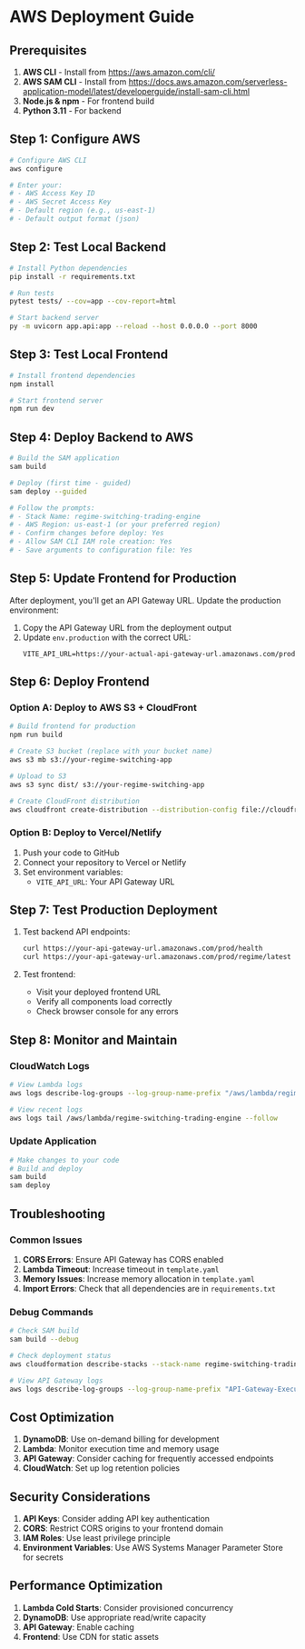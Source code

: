 # AWS Deployment Guide

## Prerequisites

1. **AWS CLI** - Install from https://aws.amazon.com/cli/
2. **AWS SAM CLI** - Install from https://docs.aws.amazon.com/serverless-application-model/latest/developerguide/install-sam-cli.html
3. **Node.js & npm** - For frontend build
4. **Python 3.11** - For backend

## Step 1: Configure AWS

```bash
# Configure AWS CLI
aws configure

# Enter your:
# - AWS Access Key ID
# - AWS Secret Access Key
# - Default region (e.g., us-east-1)
# - Default output format (json)
```

## Step 2: Test Local Backend

```bash
# Install Python dependencies
pip install -r requirements.txt

# Run tests
pytest tests/ --cov=app --cov-report=html

# Start backend server
py -m uvicorn app.api:app --reload --host 0.0.0.0 --port 8000
```

## Step 3: Test Local Frontend

```bash
# Install frontend dependencies
npm install

# Start frontend server
npm run dev
```

## Step 4: Deploy Backend to AWS

```bash
# Build the SAM application
sam build

# Deploy (first time - guided)
sam deploy --guided

# Follow the prompts:
# - Stack Name: regime-switching-trading-engine
# - AWS Region: us-east-1 (or your preferred region)
# - Confirm changes before deploy: Yes
# - Allow SAM CLI IAM role creation: Yes
# - Save arguments to configuration file: Yes
```

## Step 5: Update Frontend for Production

After deployment, you'll get an API Gateway URL. Update the production environment:

1. Copy the API Gateway URL from the deployment output
2. Update `env.production` with the correct URL:
   ```
   VITE_API_URL=https://your-actual-api-gateway-url.amazonaws.com/prod
   ```

## Step 6: Deploy Frontend

### Option A: Deploy to AWS S3 + CloudFront

```bash
# Build frontend for production
npm run build

# Create S3 bucket (replace with your bucket name)
aws s3 mb s3://your-regime-switching-app

# Upload to S3
aws s3 sync dist/ s3://your-regime-switching-app

# Create CloudFront distribution
aws cloudfront create-distribution --distribution-config file://cloudfront-config.json
```

### Option B: Deploy to Vercel/Netlify

1. Push your code to GitHub
2. Connect your repository to Vercel or Netlify
3. Set environment variables:
   - `VITE_API_URL`: Your API Gateway URL

## Step 7: Test Production Deployment

1. Test backend API endpoints:
   ```bash
   curl https://your-api-gateway-url.amazonaws.com/prod/health
   curl https://your-api-gateway-url.amazonaws.com/prod/regime/latest
   ```

2. Test frontend:
   - Visit your deployed frontend URL
   - Verify all components load correctly
   - Check browser console for any errors

## Step 8: Monitor and Maintain

### CloudWatch Logs
```bash
# View Lambda logs
aws logs describe-log-groups --log-group-name-prefix "/aws/lambda/regime-switching"

# View recent logs
aws logs tail /aws/lambda/regime-switching-trading-engine --follow
```

### Update Application
```bash
# Make changes to your code
# Build and deploy
sam build
sam deploy
```

## Troubleshooting

### Common Issues

1. **CORS Errors**: Ensure API Gateway has CORS enabled
2. **Lambda Timeout**: Increase timeout in `template.yaml`
3. **Memory Issues**: Increase memory allocation in `template.yaml`
4. **Import Errors**: Check that all dependencies are in `requirements.txt`

### Debug Commands

```bash
# Check SAM build
sam build --debug

# Check deployment status
aws cloudformation describe-stacks --stack-name regime-switching-trading-engine

# View API Gateway logs
aws logs describe-log-groups --log-group-name-prefix "API-Gateway-Execution-Logs"
```

## Cost Optimization

1. **DynamoDB**: Use on-demand billing for development
2. **Lambda**: Monitor execution time and memory usage
3. **API Gateway**: Consider caching for frequently accessed endpoints
4. **CloudWatch**: Set up log retention policies

## Security Considerations

1. **API Keys**: Consider adding API key authentication
2. **CORS**: Restrict CORS origins to your frontend domain
3. **IAM Roles**: Use least privilege principle
4. **Environment Variables**: Use AWS Systems Manager Parameter Store for secrets

## Performance Optimization

1. **Lambda Cold Starts**: Consider provisioned concurrency
2. **DynamoDB**: Use appropriate read/write capacity
3. **API Gateway**: Enable caching
4. **Frontend**: Use CDN for static assets 
